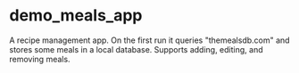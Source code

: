 # demo_meals_app

A recipe management app. On the first run it queries "themealsdb.com" and stores some meals in a local database. Supports adding, editing, and removing meals.
